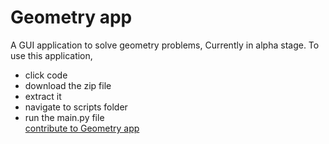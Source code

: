 # Geometry app
A GUI application to solve geometry problems, Currently in alpha stage.
To use this application,
 - click code
 - download the zip file
 - extract it
 - navigate to scripts folder
 - run the main.py file  
[contribute to Geometry app](https://github.com/Jothin-kumar/Geometry-app/blob/master/CONTRIBUTING.md)